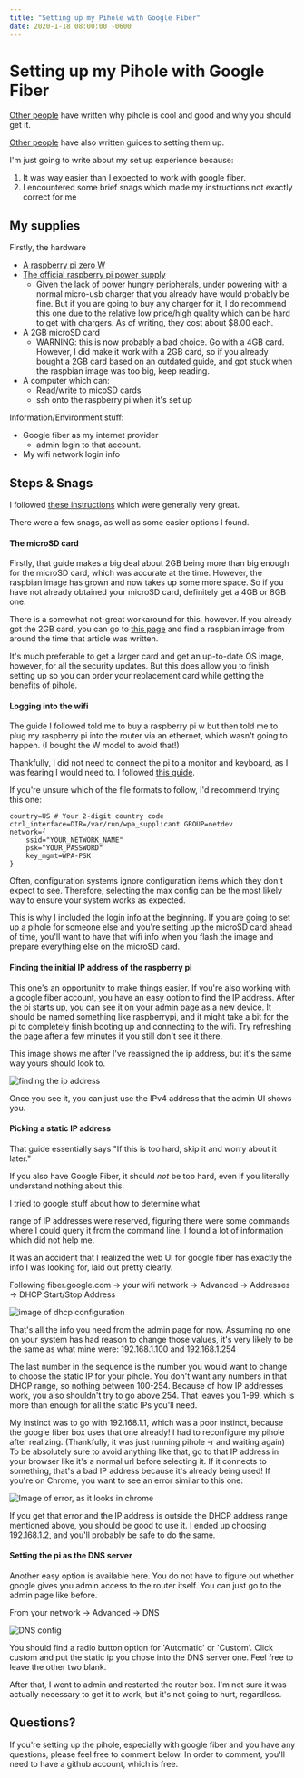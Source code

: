 ```yaml
---
title: "Setting up my Pihole with Google Fiber"
date: 2020-1-18 08:00:00 -0600
---
```


# Setting up my Pihole with Google Fiber
 
 [Other people](https://blog.cryptoaustralia.org.au/why-you-need-network-wide-ad-blocker-pi-hole/) have written why pihole is cool and good and why you should get it.
 
 [Other people](https://blog.cryptoaustralia.org.au/instructions-for-setting-up-pi-hole/) have also written guides to setting them up.

 I'm just going to write about my set up experience because:
 
 1. It was way easier than I expected to work with google fiber.
 2. I encountered some brief snags which made my instructions not exactly correct for me
 
 ## My supplies
 
 Firstly, the hardware
 - [A raspberry pi zero W](https://www.raspberrypi.org/products/raspberry-pi-zero-w/)
 - [The official raspberry pi power supply](https://www.raspberrypi.org/products/type-c-power-supply/)
   - Given the lack of power hungry peripherals, under powering with a normal micro-usb charger that you already have would probably be fine. But if you are going to buy any charger for it, I do recommend this one due to the relative low price/high quality which can be hard to get with chargers. As of writing, they cost about $8.00 each.
 - A 2GB microSD card
   - WARNING: this is now probably a bad choice. Go with a 4GB card. However, I did make it work with a 2GB card, so if you already bought a 2GB card based on an outdated guide, and got stuck when the raspbian image was too big, keep reading.
 - A computer which can:
   - Read/write to micoSD cards
   - ssh onto the raspberry pi when it's set up
 
 Information/Environment stuff:
 - Google fiber as my internet provider
   - admin login to that account.
 - My wifi network login info
 
 ## Steps & Snags
 
 I followed [these instructions](https://blog.cryptoaustralia.org.au/instructions-for-setting-up-pi-hole/) which were generally very great.
 
 There were a few snags, as well as some easier options I found.
 
 #### The microSD card
 
 Firstly, that guide makes a big deal about 2GB being more than big enough for the microSD card, which was accurate at the time. However, the raspbian image has grown and now takes up some more space. So if you have not already obtained your microSD card, definitely get a 4GB or 8GB one.
 
 There is a somewhat not-great workaround for this, however. If you already got the 2GB card, you can go to [this page](http://downloads.raspberrypi.org/raspbian/images/) and find a raspbian image from around the time that article was written.
 
 It's much preferable to get a larger card and get an up-to-date OS image, however, for all the security updates. But this does allow you to finish setting up so you can order your replacement card while getting the benefits of pihole.
 
 #### Logging into the wifi
 
 The guide I followed told me to buy a raspberry pi w but then told me to plug my raspberry pi into the router via an ethernet, which wasn't going to happen. (I bought the W model to avoid that!)
 
 Thankfully, I did not need to connect the pi to a monitor and keyboard, as I was fearing I would need to. I followed [this guide](https://howchoo.com/g/ndy1zte2yjn/how-to-set-up-wifi-on-your-raspberry-pi-without-ethernet).
 
If you're unsure which of the file formats to follow, I'd recommend trying this one:
```
country=US # Your 2-digit country code
ctrl_interface=DIR=/var/run/wpa_supplicant GROUP=netdev
network={
    ssid="YOUR_NETWORK_NAME"
    psk="YOUR_PASSWORD"
    key_mgmt=WPA-PSK
}
```
Often, configuration systems ignore configuration items which they don't expect to see. Therefore, selecting the max config can be the most likely way to ensure your system works as expected.

 This is why I included the login info at the beginning. If you are going to set up a pihole for someone else and you're setting up the microSD card ahead of time, you'll want to have that wifi info when you flash the image and prepare everything else on the microSD card.
 
 #### Finding the initial IP address of the raspberry pi
 
 This one's an opportunity to make things easier.
 If you're also working with a google fiber account, you have an easy option to find the IP address. After the pi starts up, you can see it on your admin page as a new device. It should be named something like raspberrypi, and it might take a bit for the pi to completely finish booting up and connecting to the wifi. Try refreshing the page after a few minutes if you still don't see it there.
 
 This image shows me after I've reassigned the ip address, but it's the same way yours should look to.
 
 ![finding the ip address](../_data/pihole_find_ip_censored.png)
 
 Once you see it, you can just use the IPv4 address that the admin UI shows you.
 
 #### Picking a static IP address
 
 That guide essentially says "If this is too hard, skip it and worry about it later."
 
 If you also have Google Fiber, it should _not_ be too hard, even if you literally understand nothing about this. 
 
 I tried to google stuff about how to determine what

range of IP addresses were reserved, figuring there were some commands where I could query it from the command line. I found a lot of information which did not help me.
 
 It was an accident that I realized the web UI for google fiber has exactly the info I was looking for, laid out pretty clearly.
 
 Following fiber.google.com -> your wifi network -> Advanced -> Addresses -> DHCP Start/Stop Address
 
![image of dhcp configuration](../_data/pihole_censored_dhcp.png)
 
 That's all the info you need from the admin page for now. Assuming no one on your system has had reason to change those values, it's very likely to be the same as what mine were: 192.168.1.100 and 192.168.1.254
 
 The last number in the sequence is the number you would want to change to choose the static IP for your pihole. You don't want any numbers in that DHCP range, so nothing between 100-254. Because of how IP addresses work, you also shouldn't try to go above 254. That leaves you 1-99, which is more than enough for all the static IPs you'll need.
 
 My instinct was to go with 192.168.1.1, which was a poor instinct, because the google fiber box uses that one already! I had to reconfigure my pihole after realizing. (Thankfully, it was just running pihole -r and waiting again) To be absolutely sure to avoid anything like that, go to that IP address in your browser like it's a normal url before selecting it. If it connects to something, that's a bad IP address because it's already being used! If you're on Chrome, you want to see an error similar to this one:
 
![Image of error, as it looks in chrome](../_data/expected_error_chrome.png)
 
 If you get that error and the IP address is outside the DHCP address range mentioned above, you should be good to use it. I ended up choosing 192.168.1.2, and you'll probably be safe to do the same.
 
 #### Setting the pi as the DNS server
 
 Another easy option is available here. You do not have to figure out whether google gives you admin access to the router itself. You can just go to the admin page like before. 
 
 From your network -> Advanced -> DNS
 
 ![DNS config](../_data/pihole_dns_censored.png)
 
 You should find a radio button option for 'Automatic' or 'Custom'. Click custom and put the static ip you chose into the DNS server one. Feel free to leave the other two blank.
 
 After that, I went to admin and restarted the router box. I'm not sure it was actually necessary to get it to work, but it's not going to hurt, regardless.

## Questions?

If you're setting up the pihole, especially with google fiber and you have any questions, please feel free to comment below. In order to comment, you'll need to have a github account, which is free.
